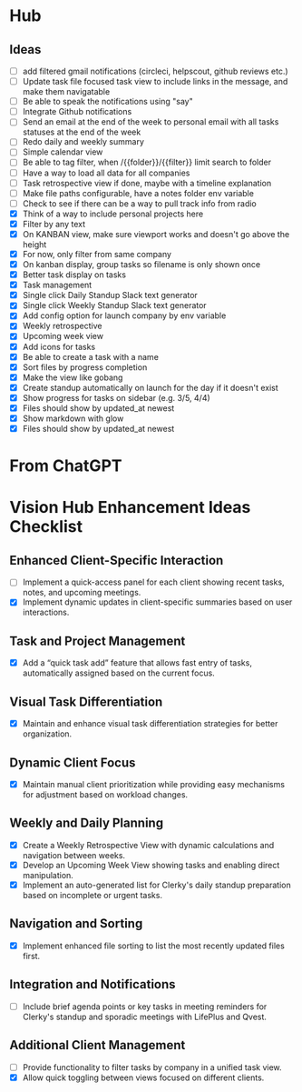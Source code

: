 # Hub

## Ideas

- [ ] add filtered gmail notifications (circleci, helpscout, github reviews etc.)
- [ ] Update task file focused task view to include links in the message, and make them navigatable
- [ ] Be able to speak the notifications using "say"
- [ ] Integrate Github notifications
- [ ] Send an email at the end of the week to personal email with all tasks statuses at the end of the week
- [ ] Redo daily and weekly summary
- [ ] Simple calendar view
- [ ] Be able to tag filter, when /{{folder}}/{{filter}} limit search to folder
- [ ] Have a way to load all data for all companies
- [ ] Task retrospective view if done, maybe with a timeline explanation
- [ ] Make file paths configurable, have a notes folder env variable
- [ ] Check to see if there can be a way to pull track info from radio
- [x] Think of a way to include personal projects here
- [x] Filter by any text
- [x] On KANBAN view, make sure viewport works and doesn't go above the height
- [x] For now, only filter from same company
- [x] On kanban display, group tasks so filename is only shown once
- [x] Better task display on tasks
- [x] Task management
- [x] Single click Daily Standup Slack text generator
- [x] Single click Weekly Standup Slack text generator
- [x] Add config option for launch company by env variable
- [x] Weekly retrospective
- [x] Upcoming week view
- [x] Add icons for tasks
- [x] Be able to create a task with a name
- [x] Sort files by progress completion
- [x] Make the view like gobang
- [x] Create standup automatically on launch for the day if it doesn't exist
- [x] Show progress for tasks on sidebar (e.g. 3/5, 4/4)
- [x] Files should show by updated_at newest
- [x] Show markdown with glow
- [x] Files should show by updated_at newest

# From ChatGPT

# Vision Hub Enhancement Ideas Checklist

## Enhanced Client-Specific Interaction
- [ ] Implement a quick-access panel for each client showing recent tasks, notes, and upcoming meetings.
- [x] Implement dynamic updates in client-specific summaries based on user interactions.

## Task and Project Management
- [x] Add a “quick task add” feature that allows fast entry of tasks, automatically assigned based on the current focus.

## Visual Task Differentiation
- [x] Maintain and enhance visual task differentiation strategies for better organization.

## Dynamic Client Focus
- [x] Maintain manual client prioritization while providing easy mechanisms for adjustment based on workload changes.

## Weekly and Daily Planning
- [x] Create a Weekly Retrospective View with dynamic calculations and navigation between weeks.
- [x] Develop an Upcoming Week View showing tasks and enabling direct manipulation.
- [x] Implement an auto-generated list for Clerky's daily standup preparation based on incomplete or urgent tasks.

## Navigation and Sorting
- [x] Implement enhanced file sorting to list the most recently updated files first.

## Integration and Notifications
- [ ] Include brief agenda points or key tasks in meeting reminders for Clerky's standup and sporadic meetings with LifePlus and Qvest.

## Additional Client Management
- [ ] Provide functionality to filter tasks by company in a unified task view.
- [x] Allow quick toggling between views focused on different clients.
